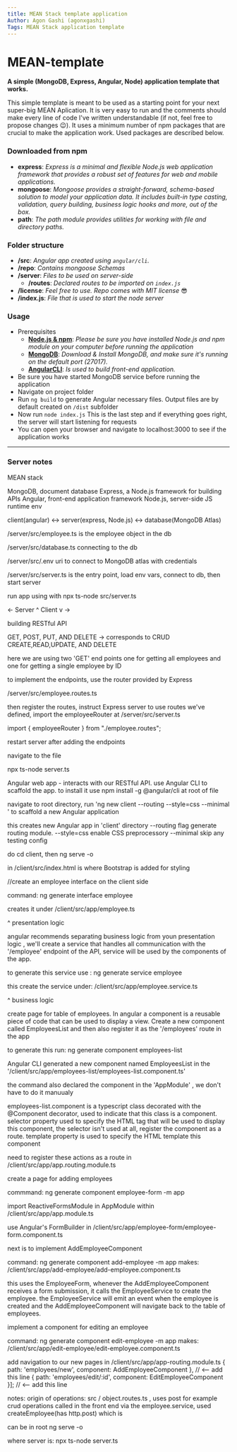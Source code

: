 ```yaml
---
title: MEAN Stack template application
Author: Agon Gashi (agonxgashi)
Tags: MEAN Stack application template
---
```


# MEAN-template
**A simple (MongoDB, Express, Angular, Node) application template that works.**

This simple template is meant to be used as a starting point for your next super-big MEAN Aplication. It is very easy to run and the comments should make every line of code I've written understandable (if not, feel free to propose changes 😉). It uses a minimum number of npm packages that are crucial to make the application work. Used packages are described below.

### Downloaded from npm

+ **express**: *Express is a minimal and flexible Node.js web application
framework that provides a robust set of features for web and mobile applications.*
+ **mongoose**: *Mongoose provides a straight-forward, schema-based solution to
model your application data. It includes built-in type casting, validation,
query building, business logic hooks and more, out of the box.*
+ **path**: *The path module provides utilities for working with file and
directory paths.*


### Folder structure

+ **/src**: *Angular app created using ```angular/cli```.*
+ **/repo**: *Contains mongoose Schemas*
+ **/server**: *Files to be used on server-side*
    * **/routes**: *Declared routes to be imported on ```index.js```*
+ **/license**: *Feel free to use. Repo comes with MIT license* 😎
+ **/index.js**: *File that is used to start the node server*


### Usage

+ Prerequisites
    + **[Node.js & npm](https://nodejs.org/en/download/)**: *Please be sure you have installed Node.js and npm module on your computer before running the application*
    + **[MongoDB](https://www.mongodb.com/download-center)**: *Download & Install MongoDB, and make sure it's running on the default port (27017).*
    + **[AngularCLI](https://cli.angular.io/)**: *Is used to build front-end application.*
+ Be sure you have started MongoDB service before running the application
+ Navigate on project folder
+ Run ```ng build``` to generate Angular necessary files. Output files are by default created on ```/dist``` subfolder
+ Now run ```node index.js``` This is the last step and if everything goes right, the server will start listening for requests
+ You can open your browser and navigate to localhost:3000 to see if the application works

___

### Server notes

MEAN stack

MongoDB, document database
Express, a Node.js framework for building APIs
Angular, front-end application framework
Node.js, server-side JS runtime env

client(angular) <-> server(express, Node.js) <-> database(MongoDB Atlas)

/server/src/employee.ts is the employee object in the db

/server/src/database.ts connecting to the db

/server/src/.env uri to connect to MongoDB atlas with credentials

/server/src/server.ts is the entry point, load env vars, connect to db,
then start server

run app using with npx ts-node src/server.ts


<-                      Server ^ Client v                                  ->

building RESTful API

GET, POST, PUT, AND DELETE -> corresponds to CRUD
CREATE,READ,UPDATE, AND DELETE

here we are using two 'GET' end points one for getting 
all employees and one for getting a single employee by ID

to implement the endpoints, use the router provided by Express

/server/src/employee.routes.ts

then register the routes, instruct Express server to use routes we've 
defined, import the employeeRouter at /server/src/server.ts

import { employeeRouter } from "./employee.routes";

restart server after adding the endpoints

navigate to the file

npx ts-node server.ts

Angular web app - interacts with our RESTful API. use Angular CLI
to scaffold the app. to install it use npm install -g @angular/cli 
at root of file

navigate to root directory, 
run 'ng new client --routing --style=css --minimal '
to scaffold a new Angular application

this creates new Angular app in 'client' directory
--routing flag generate routing module.
--style=css enable CSS preprocessory
--minimal skip any testing config

do cd client, then ng serve -o

in /client/src/index.html is where Bootstrap is added for styling

//create an employee interface on the client side 

command: ng generate interface employee

creates it under /client/src/app/employee.ts

^ presentation logic

angular recommends separating business logic from youn presentation logic , we'll create a service that handles all communication with the
'/employee' endpoint of the API, service will be used by the components of the app. 

to generate this service use : ng generate service employee

this create the service under: /client/src/app/employee.service.ts

^ business logic

create page for table of employees. In angular a component is a reusable piece of code that can be used to display a view. Create a new component called EmployeesList and then also register it as the '/employees' route in the app

to generate this run: ng generate component employees-list

Angular CLI generated a new component named EmployeesList in the 
'/client/src/app/employees-list/employees-list.component.ts'

the command also declared the component in the 'AppModule' , we don't have to do it manuualy

employees-list.component is a typescript class decorated with the @Component decorator, used to indicate that this class is a component. selector property used to specify the HTML tag that will be used to display this component, the selector isn't used at all, register the component as a route. template property is used to specify the HTML template this component

need to register these actions as a route in /client/src/app/app.routing.module.ts


create a page for adding employees

commmand: ng generate component employee-form -m app

import ReactiveFormsModule in AppModule
within /client/src/app/app.module.ts

use Angular's FormBuilder in /client/src/app/employee-form/employee-form.component.ts

next is to implement AddEmployeeComponent

command: ng generate component add-employee -m app
makes: /client/src/app/add-employee/add-employee.component.ts

this uses the EmployeeForm, whenever the AddEmployeeComponent 
receives a form submission, it calls the EmployeeService to create
the employee. the EmployeeService will emit an event when the 
employee is created and the AddEmployeeComponent will navigate back to the table of employees.

implement a component for editing an employee

command: ng generate component edit-employee -m app
makes: /client/src/app/edit-employee/edit-employee.component.ts

add navigation to our new pages in /client/src/app/app-routing.module.ts
 { path: 'employees/new', component: AddEmployeeComponent }, // <-- add this line
 { path: 'employees/edit/:id', component: EditEmployeeComponent }]; // <-- add this line




 notes: 
 origin of operations: src / object.routes.ts , uses post for example crud operations
 called in the front end via the employee.service, used createEmployee(has http.post)
 which is


can be in root
 ng serve -o



where server is:
 npx ts-node server.ts

